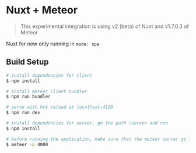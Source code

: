 # Nuxt + Meteor
> This experimental integration is using v2 (beta) of Nuxt and v1.7.0.3 of Meteor

Nuxt for now only running in ``mode: spa``

## Build Setup
```bash
# install dependencies for client
$ npm install

# install meteor client bundler
$ npm run bundler

# serve with hot reload at localhost:4100
$ npm run dev

# install dependencies for server, go the path /server and run
$ npm install

# before running the application, make sure that the meteor server go the path /server and running for this
$ meteor -p 4000
```
